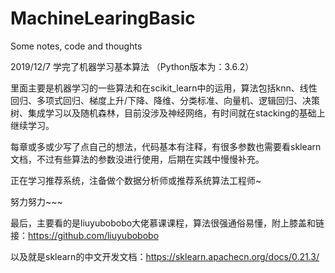 # MachineLearingBasic
Some notes, code and thoughts  

2019/12/7 学完了机器学习基本算法  （Python版本为：3.6.2）

里面主要是机器学习的一些算法和在scikit_learn中的运用，算法包括knn、线性回归、多项式回归、梯度上升/下降、降维、分类标准、向量机、逻辑回归、决策树、集成学习以及随机森林，目前没涉及神经网络，有时间就在stacking的基础上继续学习。  

每章或多或少写了点自己的想法，代码基本有注释，有很多参数也需要看sklearn文档，不过有些算法的参数没进行使用，后期在实践中慢慢补充。  

正在学习推荐系统，注备做个数据分析师或推荐系统算法工程师~  

努力努力~~~  

最后，主要看的是liuyubobobo大佬慕课课程，算法很强通俗易懂，附上膝盖和链接：https://github.com/liuyubobobo  

以及就是sklearn的中文开发文档：https://sklearn.apachecn.org/docs/0.21.3/
